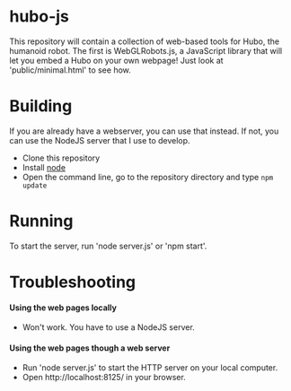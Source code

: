 hubo-js
=======

This repository will contain a collection of web-based tools for Hubo, the humanoid robot.
The first is WebGLRobots.js, a JavaScript library that will let you embed a Hubo on your 
own webpage! Just look at 'public/minimal.html' to see how.

Building
========

If you are already have a webserver, you can use that instead. If not, you can use the
NodeJS server that I use to develop.

* Clone this repository
* Install [node](http://nodejs.org/)
* Open the command line, go to the repository directory and type `npm update`

Running
=======

To start the server, run 'node server.js' or 'npm start'.

Troubleshooting
===============

#### Using the web pages locally

* Won't work. You have to use a NodeJS server.

#### Using the web pages though a web server

* Run 'node server.js' to start the HTTP server on your local computer.
* Open http://localhost:8125/ in your browser.